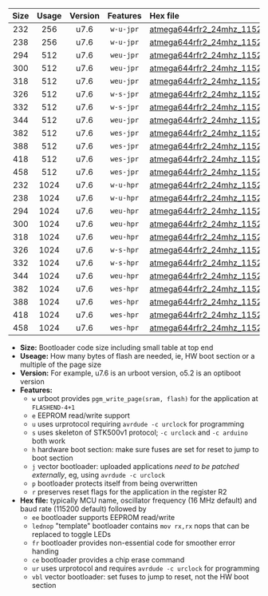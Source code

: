 |Size|Usage|Version|Features|Hex file|
|:-:|:-:|:-:|:-:|:--|
|232|256|u7.6|`w-u-jpr`|[atmega644rfr2_24mhz_115200bps_ur_vbl.hex](https://raw.githubusercontent.com/stefanrueger/urboot/main/bootloaders/atmega644rfr2/fcpu_24mhz/115200_bps/atmega644rfr2_24mhz_115200bps_ur_vbl.hex)|
|238|256|u7.6|`w-u-jpr`|[atmega644rfr2_24mhz_115200bps_lednop_ur_vbl.hex](https://raw.githubusercontent.com/stefanrueger/urboot/main/bootloaders/atmega644rfr2/fcpu_24mhz/115200_bps/atmega644rfr2_24mhz_115200bps_lednop_ur_vbl.hex)|
|294|512|u7.6|`weu-jpr`|[atmega644rfr2_24mhz_115200bps_ee_ur_vbl.hex](https://raw.githubusercontent.com/stefanrueger/urboot/main/bootloaders/atmega644rfr2/fcpu_24mhz/115200_bps/atmega644rfr2_24mhz_115200bps_ee_ur_vbl.hex)|
|300|512|u7.6|`weu-jpr`|[atmega644rfr2_24mhz_115200bps_ee_lednop_ur_vbl.hex](https://raw.githubusercontent.com/stefanrueger/urboot/main/bootloaders/atmega644rfr2/fcpu_24mhz/115200_bps/atmega644rfr2_24mhz_115200bps_ee_lednop_ur_vbl.hex)|
|318|512|u7.6|`weu-jpr`|[atmega644rfr2_24mhz_115200bps_ee_lednop_fr_ur_vbl.hex](https://raw.githubusercontent.com/stefanrueger/urboot/main/bootloaders/atmega644rfr2/fcpu_24mhz/115200_bps/atmega644rfr2_24mhz_115200bps_ee_lednop_fr_ur_vbl.hex)|
|326|512|u7.6|`w-s-jpr`|[atmega644rfr2_24mhz_115200bps_vbl.hex](https://raw.githubusercontent.com/stefanrueger/urboot/main/bootloaders/atmega644rfr2/fcpu_24mhz/115200_bps/atmega644rfr2_24mhz_115200bps_vbl.hex)|
|332|512|u7.6|`w-s-jpr`|[atmega644rfr2_24mhz_115200bps_lednop_vbl.hex](https://raw.githubusercontent.com/stefanrueger/urboot/main/bootloaders/atmega644rfr2/fcpu_24mhz/115200_bps/atmega644rfr2_24mhz_115200bps_lednop_vbl.hex)|
|344|512|u7.6|`weu-jpr`|[atmega644rfr2_24mhz_115200bps_ee_lednop_fr_ce_ur_vbl.hex](https://raw.githubusercontent.com/stefanrueger/urboot/main/bootloaders/atmega644rfr2/fcpu_24mhz/115200_bps/atmega644rfr2_24mhz_115200bps_ee_lednop_fr_ce_ur_vbl.hex)|
|382|512|u7.6|`wes-jpr`|[atmega644rfr2_24mhz_115200bps_ee_vbl.hex](https://raw.githubusercontent.com/stefanrueger/urboot/main/bootloaders/atmega644rfr2/fcpu_24mhz/115200_bps/atmega644rfr2_24mhz_115200bps_ee_vbl.hex)|
|388|512|u7.6|`wes-jpr`|[atmega644rfr2_24mhz_115200bps_ee_lednop_vbl.hex](https://raw.githubusercontent.com/stefanrueger/urboot/main/bootloaders/atmega644rfr2/fcpu_24mhz/115200_bps/atmega644rfr2_24mhz_115200bps_ee_lednop_vbl.hex)|
|418|512|u7.6|`wes-jpr`|[atmega644rfr2_24mhz_115200bps_ee_lednop_fr_vbl.hex](https://raw.githubusercontent.com/stefanrueger/urboot/main/bootloaders/atmega644rfr2/fcpu_24mhz/115200_bps/atmega644rfr2_24mhz_115200bps_ee_lednop_fr_vbl.hex)|
|458|512|u7.6|`wes-jpr`|[atmega644rfr2_24mhz_115200bps_ee_lednop_fr_ce_vbl.hex](https://raw.githubusercontent.com/stefanrueger/urboot/main/bootloaders/atmega644rfr2/fcpu_24mhz/115200_bps/atmega644rfr2_24mhz_115200bps_ee_lednop_fr_ce_vbl.hex)|
|232|1024|u7.6|`w-u-hpr`|[atmega644rfr2_24mhz_115200bps_ur.hex](https://raw.githubusercontent.com/stefanrueger/urboot/main/bootloaders/atmega644rfr2/fcpu_24mhz/115200_bps/atmega644rfr2_24mhz_115200bps_ur.hex)|
|238|1024|u7.6|`w-u-hpr`|[atmega644rfr2_24mhz_115200bps_lednop_ur.hex](https://raw.githubusercontent.com/stefanrueger/urboot/main/bootloaders/atmega644rfr2/fcpu_24mhz/115200_bps/atmega644rfr2_24mhz_115200bps_lednop_ur.hex)|
|294|1024|u7.6|`weu-hpr`|[atmega644rfr2_24mhz_115200bps_ee_ur.hex](https://raw.githubusercontent.com/stefanrueger/urboot/main/bootloaders/atmega644rfr2/fcpu_24mhz/115200_bps/atmega644rfr2_24mhz_115200bps_ee_ur.hex)|
|300|1024|u7.6|`weu-hpr`|[atmega644rfr2_24mhz_115200bps_ee_lednop_ur.hex](https://raw.githubusercontent.com/stefanrueger/urboot/main/bootloaders/atmega644rfr2/fcpu_24mhz/115200_bps/atmega644rfr2_24mhz_115200bps_ee_lednop_ur.hex)|
|318|1024|u7.6|`weu-hpr`|[atmega644rfr2_24mhz_115200bps_ee_lednop_fr_ur.hex](https://raw.githubusercontent.com/stefanrueger/urboot/main/bootloaders/atmega644rfr2/fcpu_24mhz/115200_bps/atmega644rfr2_24mhz_115200bps_ee_lednop_fr_ur.hex)|
|326|1024|u7.6|`w-s-hpr`|[atmega644rfr2_24mhz_115200bps.hex](https://raw.githubusercontent.com/stefanrueger/urboot/main/bootloaders/atmega644rfr2/fcpu_24mhz/115200_bps/atmega644rfr2_24mhz_115200bps.hex)|
|332|1024|u7.6|`w-s-hpr`|[atmega644rfr2_24mhz_115200bps_lednop.hex](https://raw.githubusercontent.com/stefanrueger/urboot/main/bootloaders/atmega644rfr2/fcpu_24mhz/115200_bps/atmega644rfr2_24mhz_115200bps_lednop.hex)|
|344|1024|u7.6|`weu-hpr`|[atmega644rfr2_24mhz_115200bps_ee_lednop_fr_ce_ur.hex](https://raw.githubusercontent.com/stefanrueger/urboot/main/bootloaders/atmega644rfr2/fcpu_24mhz/115200_bps/atmega644rfr2_24mhz_115200bps_ee_lednop_fr_ce_ur.hex)|
|382|1024|u7.6|`wes-hpr`|[atmega644rfr2_24mhz_115200bps_ee.hex](https://raw.githubusercontent.com/stefanrueger/urboot/main/bootloaders/atmega644rfr2/fcpu_24mhz/115200_bps/atmega644rfr2_24mhz_115200bps_ee.hex)|
|388|1024|u7.6|`wes-hpr`|[atmega644rfr2_24mhz_115200bps_ee_lednop.hex](https://raw.githubusercontent.com/stefanrueger/urboot/main/bootloaders/atmega644rfr2/fcpu_24mhz/115200_bps/atmega644rfr2_24mhz_115200bps_ee_lednop.hex)|
|418|1024|u7.6|`wes-hpr`|[atmega644rfr2_24mhz_115200bps_ee_lednop_fr.hex](https://raw.githubusercontent.com/stefanrueger/urboot/main/bootloaders/atmega644rfr2/fcpu_24mhz/115200_bps/atmega644rfr2_24mhz_115200bps_ee_lednop_fr.hex)|
|458|1024|u7.6|`wes-hpr`|[atmega644rfr2_24mhz_115200bps_ee_lednop_fr_ce.hex](https://raw.githubusercontent.com/stefanrueger/urboot/main/bootloaders/atmega644rfr2/fcpu_24mhz/115200_bps/atmega644rfr2_24mhz_115200bps_ee_lednop_fr_ce.hex)|

- **Size:** Bootloader code size including small table at top end
- **Useage:** How many bytes of flash are needed, ie, HW boot section or a multiple of the page size
- **Version:** For example, u7.6 is an urboot version, o5.2 is an optiboot version
- **Features:**
  + `w` urboot provides `pgm_write_page(sram, flash)` for the application at `FLASHEND-4+1`
  + `e` EEPROM read/write support
  + `u` uses urprotocol requiring `avrdude -c urclock` for programming
  + `s` uses skeleton of STK500v1 protocol; `-c urclock` and `-c arduino` both work
  + `h` hardware boot section: make sure fuses are set for reset to jump to boot section
  + `j` vector bootloader: uploaded applications *need to be patched externally*, eg, using `avrdude -c urclock`
  + `p` bootloader protects itself from being overwritten
  + `r` preserves reset flags for the application in the register R2
- **Hex file:** typically MCU name, oscillator frequency (16 MHz default) and baud rate (115200 default) followed by
  + `ee` bootloader supports EEPROM read/write
  + `lednop` "template" bootloader contains `mov rx,rx` nops that can be replaced to toggle LEDs
  + `fr` bootloader provides non-essential code for smoother error handing
  + `ce` bootloader provides a chip erase command
  + `ur` uses urprotocol and requires `avrdude -c urclock` for programming
  + `vbl` vector bootloader: set fuses to jump to reset, not the HW boot section
